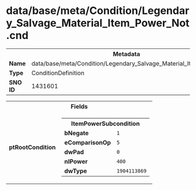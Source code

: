 <h1>data/base/meta/Condition/Legendary_Salvage_Material_Item_Power_Not.cnd</h1><table><tr><th colspan="100%">Metadata</th></tr><tr><td><b>Name</b></td><td>data/base/meta/Condition/Legendary_Salvage_Material_Item_Power_Not.cnd</td></tr><tr><td><b>Type</b></td><td>ConditionDefinition</td></tr><tr><td><b>SNO ID</b></td><td>1431601</td></tr></table>

<table><tr><th colspan="100%">Fields</th></tr><tr><td><b>ptRootCondition</b></td><td><table><tr><th colspan="100%">ItemPowerSubcondition</th></tr><tr><td><b>bNegate</b></td><td><code>1</code></td></tr><tr><td><b>eComparisonOp</b></td><td><code>5</code></td></tr><tr><td><b>dwPad</b></td><td><code>0</code></td></tr><tr><td><b>nIPower</b></td><td><code>400</code></td></tr><tr><td><b>dwType</b></td><td><code>1904113869</code></td></tr></table>


</td></tr></table>

